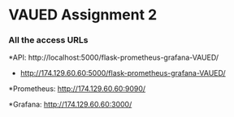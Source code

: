 # VAUED Assignment 2

### All the access URLs
*API: http://localhost:5000/flask-prometheus-grafana-VAUED/
* http://174.129.60.60:5000/flask-prometheus-grafana-VAUED/

*Prometheus: http://174.129.60.60:9090/

*Grafana: http://174.129.60.60:3000/
